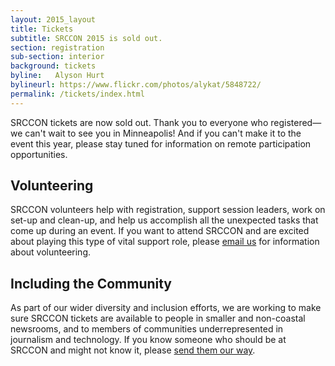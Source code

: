 ```yaml
---
layout: 2015_layout
title: Tickets
subtitle: SRCCON 2015 is sold out. 
section: registration
sub-section: interior
background: tickets
byline:   Alyson Hurt
bylineurl: https://www.flickr.com/photos/alykat/5848722/
permalink: /tickets/index.html
---
```

SRCCON tickets are now sold out. Thank you to everyone who registered—we can't wait to see you in Minneapolis! And if you can't make it to the event this year, please stay tuned for information on remote participation opportunities. 

## Volunteering
SRCCON volunteers help with registration, support session leaders, work on set-up and clean-up, and help us accomplish all the unexpected tasks that come up during an event. If you want to attend SRCCON and are excited about playing this type of vital support role, please [email us](srccon@opennews.org) for information about volunteering.

## Including the Community
As part of our wider diversity and inclusion efforts, we are working to make sure SRCCON tickets are available to people in smaller and non-coastal newsrooms, and to members of communities underrepresented in journalism and technology. If you know someone who should be at SRCCON and might not know it, please [send them our way](srccon@opennews.org).

